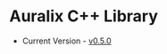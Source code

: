 # Auralix C++ Library
- Current Version - [v0.5.0](https://github.com/auralix/alx-202-af-10-2-auralix-cpp-lib/tree/v0.5.0)
